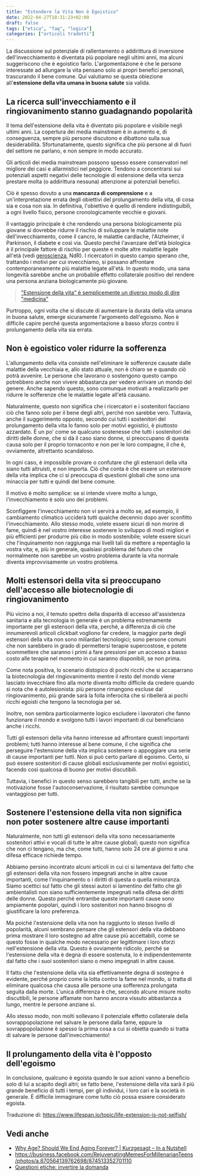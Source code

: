 ```yaml
---
title: "Estendere la Vita Non è Egoistico"
date: 2022-04-27T18:31:23+02:00
draft: false
tags: ["etica", "faq", "logica"]
categories: ["articoli tradotti"]
---
```


La discussione sul potenziale di rallentamento o addirittura di inversione dell'invecchiamento è diventata più popolare negli ultimi anni, ma alcuni suggeriscono che è egoistico farlo. L'argomentazione è che le persone interessate ad allungare la vita pensano solo ai propri benefici personali, trascurando il bene comune. Qui valutiamo se questa obiezione all'**estensione della vita umana in buona salute** sia valida.

## La ricerca sull'invecchiamento e il ringiovanimento stanno guadagnando popolarità

Il tema dell'estensione della vita è diventato più popolare e visibile negli ultimi anni. La copertura dei media mainstream è in aumento e, di conseguenza, sempre più persone discutono e dibattono sulla sua desiderabilità. Sfortunatamente, questo significa che più persone al di fuori del settore ne parlano, e non sempre in modo accurato.

Gli articoli dei media mainstream possono spesso essere conservatori nel migliore dei casi e allarmistici nel peggiore. Tendono a concentrarsi sui potenziali aspetti negativi delle tecnologie di estensione della vita senza prestare molta (o addirittura nessuna) attenzione ai potenziali benefici.

Ciò è spesso dovuto a una **mancanza di comprensione** e a un'interpretazione errata degli obiettivi del prolungamento della vita, di cosa sia e cosa non sia. In definitiva, l'obiettivo è quello di rendere indistinguibili, a ogni livello fisico, persone cronologicamente vecchie e giovani.

Il vantaggio principale è che rendendo una persona biologicamente più giovane si dovrebbe ridurre il rischio di sviluppare le malattie note dell'invecchiamento, come il cancro, le malattie cardiache, l'Alzheimer, il Parkinson, il diabete e così via. Questo perché l'avanzare dell'età biologica è il principale fattore di rischio per queste e molte altre malattie legate all'età (vedi [geroscienza](/rjevolution/posts/cosa-e-la-geroscienza), NdR). I ricercatori in questo campo sperano che, trattando i motivi per cui invecchiamo, si possano affrontare contemporaneamente più malattie legate all'età. In questo modo, una sana longevità sarebbe anche un probabile effetto collaterale positivo del rendere una persona anziana biologicamente più giovane.

> ["Estensione della vita" è semplicemente un diverso modo di dire "medicina"](https://youtu.be/GoJsr4IwCm4?t=245)

Purtroppo, ogni volta che si discute di aumentare la durata della vita umana in buona salute, emerge sicuramente l'argomento dell'egoismo. Non è difficile capire perché questa argomentazione a basso sforzo contro il prolungamento della vita sia errata.

## Non è egoistico voler ridurre la sofferenza

L'allungamento della vita consiste nell'eliminare le sofferenze causate dalle malattie della vecchiaia e, allo stato attuale, non è chiaro se e quando ciò potrà avvenire. Le persone che lavorano o sostengono questo campo potrebbero anche non vivere abbastanza per vedere arrivare un mondo del genere. Anche sapendo questo, sono comunque motivati a realizzarlo per ridurre le sofferenze che le malattie legate all'età causano.

Naturalmente, questo non significa che i ricercatori e i sostenitori facciano ciò che fanno solo per il bene degli altri, perché non sarebbe vero. Tuttavia, anche il suggerimento opposto, secondo cui tutti i sostenitori del prolungamento della vita lo fanno solo per motivi egoistici, è piuttosto azzardato. È un po' come se qualcuno sostenesse che tutti i sostenitori dei diritti delle donne, che si dà il caso siano donne, si preoccupano di questa causa solo per il proprio tornaconto e non per le loro compagne, il che è, ovviamente, altrettanto scandaloso.

In ogni caso, è impossibile provare o confutare che gli estensori della vita siano tutti altruisti, e non importa. Ciò che conta è che essere un estensore della vita implica che ci si preoccupa di questioni globali che sono una minaccia per tutti e quindi del bene comune.

Il motivo è molto semplice: se si intende vivere molto a lungo, l'invecchiamento è solo uno dei problemi.

Sconfiggere l'invecchiamento non vi servirà a molto se, ad esempio, il cambiamento climatico ucciderà tutti qualche decennio dopo aver sconfitto l'invecchiamento. Allo stesso modo, volete essere sicuri di non morire di fame, quindi è nel vostro interesse sostenere lo sviluppo di modi migliori e più efficienti per produrre più cibo in modo sostenibile; volete essere sicuri che l'inquinamento non raggiunga mai livelli tali da mettere a repentaglio la vostra vita; e, più in generale, qualsiasi problema del futuro che normalmente non sarebbe un vostro problema durante la vita normale diventa improvvisamente un vostro problema.

## Molti estensori della vita si preoccupano dell'accesso alle biotecnologie di ringiovanimento

Più vicino a noi, il temuto spettro della disparità di accesso all'assistenza sanitaria e alla tecnologia in generale è un problema estremamente importante per gli estensori della vita, perché, a differenza di ciò che innumerevoli articoli clickbait vogliono far credere, la maggior parte degli estensori della vita non sono miliardari tecnologici; sono persone comuni che non sarebbero in grado di permettersi terapie supercostose, e potete scommettere che saranno i primi a fare pressioni per un accesso a basso costo alle terapie nel momento in cui saranno disponibili, se non prima.

Come nota positiva, lo scenario distopico di pochi ricchi che si accaparrano la biotecnologia del ringiovanimento mentre il resto del mondo viene lasciato invecchiare fino alla morte diventa molto difficile da credere quando si nota che è autolesionista: più persone rimangono escluse dal ringiovanimento, più grande sarà la folla inferocita che si ribellerà ai pochi ricchi egoisti che tengono la tecnologia per sé.

Inoltre, non sembra particolarmente logico escludere i lavoratori che fanno funzionare il mondo e svolgono tutti i lavori importanti di cui beneficiano anche i ricchi.

Tutti gli estensori della vita hanno interesse ad affrontare questi importanti problemi; tutti hanno interesse al bene comune, il che significa che perseguire l'estensione della vita implica sostenere o appoggiare una serie di cause importanti per tutti. Non si può certo parlare di egoismo. Certo, si può essere sostenitori di cause globali esclusivamente per motivi egoistici, facendo così qualcosa di buono per motivi discutibili.

Tuttavia, i benefici in questo senso sarebbero tangibili per tutti, anche se la motivazione fosse l'autoconservazione, il risultato sarebbe comunque vantaggioso per tutti.

## Sostenere l'estensione della vita non significa non poter sostenere altre cause importanti

Naturalmente, non tutti gli estensori della vita sono necessariamente sostenitori attivi e vocali di tutte le altre cause globali; questo non significa che non ci tengano, ma che, come tutti, hanno solo 24 ore al giorno e una difesa efficace richiede tempo.

Abbiamo persino incontrato alcuni articoli in cui ci si lamentava del fatto che gli estensori della vita non fossero impegnati anche in altre cause importanti, come l'inquinamento o i diritti di questa o quella minoranza. Siamo scettici sul fatto che gli stessi autori si lamentino del fatto che gli ambientalisti non siano sufficientemente impegnati nella difesa dei diritti delle donne. Questo perché entrambe queste importanti cause sono ampiamente popolari, quindi i loro sostenitori non hanno bisogno di giustificare la loro preferenza.

Ma poiché l'estensione della vita non ha raggiunto lo stesso livello di popolarità, alcuni sembrano pensare che gli estensori della vita debbano prima mostrare il loro sostegno ad altre cause più accettabili, come se questo fosse in qualche modo necessario per legittimare i loro sforzi nell'estensione della vita. Questo è ovviamente ridicolo, perché se l'estensione della vita è degna di essere sostenuta, lo è indipendentemente dal fatto che i suoi sostenitori siano o meno impegnati in altre cause.

Il fatto che l'estensione della vita sia effettivamente degna di sostegno è evidente, perché proprio come la lotta contro la fame nel mondo, si tratta di eliminare qualcosa che causa alle persone una sofferenza prolungata seguita dalla morte. L'unica differenza è che, secondo alcune misure molto discutibili, le persone affamate non hanno ancora vissuto abbastanza a lungo, mentre le persone anziane sì.

Allo stesso modo, non molti sollevano il potenziale effetto collaterale della sovrappopolazione nel salvare le persone dalla fame, eppure la sovrappopolazione è spesso la prima cosa a cui si obietta quando si tratta di salvare le persone dall'invecchiamento!

## Il prolungamento della vita è l'opposto dell'egoismo

In conclusione, qualcuno è egoista quando le sue azioni vanno a beneficio solo di lui a scapito degli altri; se fatto bene, l'estensione della vita sarà il più grande beneficio di tutti i tempi, per gli individui, i loro cari e la società in generale. È difficile immaginare come tutto ciò possa essere considerato egoista.

Traduzione di: https://www.lifespan.io/topic/life-extension-is-not-selfish/

## Vedi anche

* [Why Age? Should We End Aging Forever? | Kurzgesagt – In a Nutshell](https://youtu.be/GoJsr4IwCm4)
* https://business.facebook.com/RejuvenatingMemesForMillenarianTeens/photos/a.870564139762698/874513352701110
* [Questioni etiche: invertire la domanda](https://youtu.be/fX9P1xuIJGg?t=2980)
